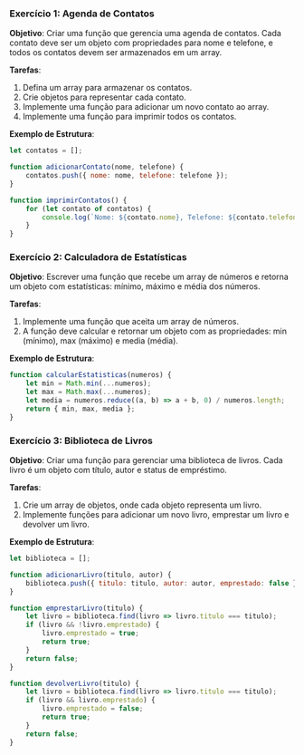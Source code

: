 ### Exercício 1: Agenda de Contatos

**Objetivo**: Criar uma função que gerencia uma agenda de contatos. Cada contato deve ser um objeto com propriedades para nome e telefone, e todos os contatos devem ser armazenados em um array.

**Tarefas**:
1. Defina um array para armazenar os contatos.
2. Crie objetos para representar cada contato.
3. Implemente uma função para adicionar um novo contato ao array.
4. Implemente uma função para imprimir todos os contatos.

**Exemplo de Estrutura**:
```javascript
let contatos = [];

function adicionarContato(nome, telefone) {
    contatos.push({ nome: nome, telefone: telefone });
}

function imprimirContatos() {
    for (let contato of contatos) {
        console.log(`Nome: ${contato.nome}, Telefone: ${contato.telefone}`);
    }
}
```

### Exercício 2: Calculadora de Estatísticas

**Objetivo**: Escrever uma função que recebe um array de números e retorna um objeto com estatísticas: mínimo, máximo e média dos números.

**Tarefas**:
1. Implemente uma função que aceita um array de números.
2. A função deve calcular e retornar um objeto com as propriedades: min (mínimo), max (máximo) e media (média).

**Exemplo de Estrutura**:
```javascript
function calcularEstatisticas(numeros) {
    let min = Math.min(...numeros);
    let max = Math.max(...numeros);
    let media = numeros.reduce((a, b) => a + b, 0) / numeros.length;
    return { min, max, media };
}
```

### Exercício 3: Biblioteca de Livros

**Objetivo**: Criar uma função para gerenciar uma biblioteca de livros. Cada livro é um objeto com título, autor e status de empréstimo.

**Tarefas**:
1. Crie um array de objetos, onde cada objeto representa um livro.
2. Implemente funções para adicionar um novo livro, emprestar um livro e devolver um livro.

**Exemplo de Estrutura**:
```javascript
let biblioteca = [];

function adicionarLivro(titulo, autor) {
    biblioteca.push({ titulo: titulo, autor: autor, emprestado: false });
}

function emprestarLivro(titulo) {
    let livro = biblioteca.find(livro => livro.titulo === titulo);
    if (livro && !livro.emprestado) {
        livro.emprestado = true;
        return true;
    }
    return false;
}

function devolverLivro(titulo) {
    let livro = biblioteca.find(livro => livro.titulo === titulo);
    if (livro && livro.emprestado) {
        livro.emprestado = false;
        return true;
    }
    return false;
}
```
